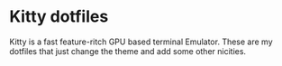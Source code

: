 # Kitty dotfiles

Kitty is a fast feature-ritch GPU based terminal Emulator. These are my dotfiles that just change the theme and add some other nicities.
